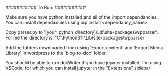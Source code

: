 ###########
To Run:
###########

Make sure you have python installed and all of the import dependancies. You can install dependancies using pip install <dependancy_name>

Copy parser.py to '[your_python_directory]\Lib\site-packages\wpparser\'. For me the directory is: 'C:\Python311\Lib\site-packages\wpparser\'

Add the folders downloaded from using 'Export content' and 'Export Media Library' in wordpress to the 'blog-to-doc' folder. 

You should be able to run docWriter if you have jupyter installed. I'm using VSCode, for which you can install jupyter in the "Extensions" sidebar
